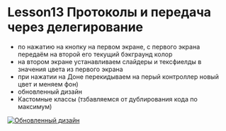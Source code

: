 # Lesson13 Протоколы и передача через делегирование
- по нажатию на кнопку на первом экране, с первого экрана передаём на второй его текущий бэкграунд колор 
- на втором экране устанавливаем слайдеры и тексфиелды в значения цвета из первого экрана
- при нажатии на Доне перекидываем на перый контроллер новый цвет и меняем фон)
- обновленный дизайн
- Кастомные классы (тзбавляемся от дублирования кода по максимум)

<a href='http://imglink.ru/show-image.php?id=907307c876bd58979e9347f23607692e'> <img src='http://imglink.ru/show-image.php?id=907307c876bd58979e9347f23607692e' alt='Обновленный дизайн' border='0'> </a>
